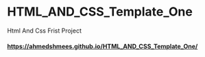# HTML_AND_CSS_Template_One
Html And Css Frist Project
#### https://ahmedshmees.github.io/HTML_AND_CSS_Template_One/
